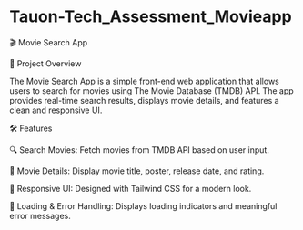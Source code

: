 # Tauon-Tech_Assessment_Movieapp
🎬 Movie Search App

🚀 Project Overview

The Movie Search App is a simple front-end web application that allows users to search for movies using The Movie Database (TMDB) API. The app provides real-time search results, displays movie details, and features a clean and responsive UI.

🛠️ Features

🔍 Search Movies: Fetch movies from TMDB API based on user input.

📄 Movie Details: Display movie title, poster, release date, and rating.

🎨 Responsive UI: Designed with Tailwind CSS for a modern look.

🔄 Loading & Error Handling: Displays loading indicators and meaningful error messages.

